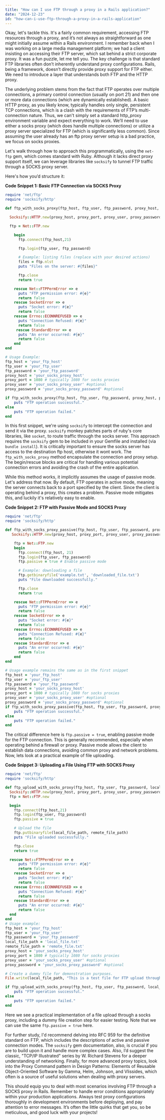 ```yaml
---
title: "How can I use FTP through a proxy in a Rails application?"
date: "2024-12-23"
id: "how-can-i-use-ftp-through-a-proxy-in-a-rails-application"
---
```


Okay, let's tackle this. It's a fairly common requirement, accessing FTP resources through a proxy, and it’s not always as straightforward as one might initially assume within a Rails environment. I remember back when I was working on a large media management platform; we had a client insisting on accessing their FTP server, which sat behind a strict corporate proxy. It was a fun puzzle, let me tell you. The key challenge is that standard FTP libraries often don’t inherently understand proxy configurations. Rails, being a framework, doesn’t directly provide proxy support for FTP either. We need to introduce a layer that understands both FTP and the HTTP proxy.

The underlying problem stems from the fact that FTP operates over multiple connections, a primary control connection (usually on port 21) and then one or more data connections (which are dynamically established). A basic HTTP proxy, as you likely know, typically handles only single, persistent TCP connections, which is a clash with the requirements of FTP’s multi-connection nature. Thus, we can't simply set a standard http_proxy environment variable and expect everything to work. We’ll need to use either a socks proxy (which does handle multiple connections) or utilize a proxy server specialized for FTP (which is significantly less common). Since assuming the user already has an ftp proxy server setup is a bad practice, we focus on socks proxies.

Let's walk through how to approach this programmatically, using the `net-ftp` gem, which comes standard with Ruby. Although it lacks direct proxy support itself, we can leverage libraries like `socksify` to tunnel FTP traffic through a SOCKS proxy server.

Here's how you’d structure it:

**Code Snippet 1: Basic FTP Connection via SOCKS Proxy**

```ruby
require 'net/ftp'
require 'socksify/http'

def ftp_with_socks_proxy(ftp_host, ftp_user, ftp_password, proxy_host, proxy_port, proxy_user = nil, proxy_password = nil)

  Socksify::HTTP.new(proxy_host, proxy_port, proxy_user, proxy_password)

  ftp = Net::FTP.new

    begin
      ftp.connect(ftp_host,21)

      ftp.login(ftp_user, ftp_password)

      # Example: listing files (replace with your desired actions)
      files = ftp.nlst
      puts "Files on the server: #{files}"

      ftp.close
      return true

    rescue Net::FTPPermError => e
      puts "FTP permission error: #{e}"
      return false
    rescue SocketError => e
      puts "Socket error: #{e}"
      return false
    rescue Errno::ECONNREFUSED => e
      puts "Connection Refused: #{e}"
      return false
     rescue StandardError => e
      puts "An error occurred: #{e}"
      return false
    end
end

# Usage Example:
ftp_host = 'your_ftp_host'
ftp_user = 'your_ftp_user'
ftp_password = 'your_ftp_password'
proxy_host = 'your_socks_proxy_host'
proxy_port = 1080 # typically 1080 for socks proxies
proxy_user = 'your_socks_proxy_user' #optional
proxy_password = 'your_socks_proxy_password' #optional

if ftp_with_socks_proxy(ftp_host, ftp_user, ftp_password, proxy_host, proxy_port, proxy_user, proxy_password)
    puts "FTP operation successful."
else
    puts "FTP operation failed."
end
```

In this first snippet, we're using `socksify` to intercept the connection and send it via the proxy. `socksify` monkey patches parts of ruby's core libraries, like `socket`, to route traffic through the socks server. This approach requires the `socksify` gem to be included in your Gemfile and installed (via `bundle install`). It is critically important to ensure the socks server has access to the destination ftp host, otherwise it wont work. The `ftp_with_socks_proxy` method encapsulate the connection and proxy setup. The begin/rescue blocks are critical for handling various potential connection errors and avoiding the crash of the entire application.

While this method works, it implicitly assumes the usage of passive mode. Let's address that now. By default, FTP operates in active mode, meaning the server connects back to a port specified by the client. Since the client is operating behind a proxy, this creates a problem. Passive mode mitigates this, and luckily it's relatively easy to enable.

**Code Snippet 2: FTP with Passive Mode and SOCKS Proxy**

```ruby
require 'net/ftp'
require 'socksify/http'

def ftp_with_socks_proxy_passive(ftp_host, ftp_user, ftp_password, proxy_host, proxy_port, proxy_user = nil, proxy_password = nil)
   Socksify::HTTP.new(proxy_host, proxy_port, proxy_user, proxy_password)

    ftp = Net::FTP.new
    begin
      ftp.connect(ftp_host, 21)
      ftp.login(ftp_user, ftp_password)
      ftp.passive = true # Enable passive mode

      # Example: downloading a file
      ftp.getbinaryfile('example.txt', 'downloaded_file.txt')
      puts "File downloaded successfully."

      ftp.close
      return true

    rescue Net::FTPPermError => e
      puts "FTP permission error: #{e}"
      return false
    rescue SocketError => e
      puts "Socket error: #{e}"
      return false
    rescue Errno::ECONNREFUSED => e
      puts "Connection Refused: #{e}"
      return false
    rescue StandardError => e
      puts "An error occurred: #{e}"
      return false
    end
end

# Usage example remains the same as in the first snippet
ftp_host = 'your_ftp_host'
ftp_user = 'your_ftp_user'
ftp_password = 'your_ftp_password'
proxy_host = 'your_socks_proxy_host'
proxy_port = 1080 # typically 1080 for socks proxies
proxy_user = 'your_socks_proxy_user' #optional
proxy_password = 'your_socks_proxy_password' #optional
if ftp_with_socks_proxy_passive(ftp_host, ftp_user, ftp_password, proxy_host, proxy_port, proxy_user, proxy_password)
    puts "FTP operation successful."
else
    puts "FTP operation failed."
end
```
The critical difference here is `ftp.passive = true`, enabling passive mode for the FTP connection. This is generally recommended, especially when operating behind a firewall or proxy. Passive mode allows the client to establish data connections, avoiding common proxy and network problems. Now, lets look at a practical example of file uploading.

**Code Snippet 3: Uploading a File Using FTP with SOCKS Proxy**

```ruby
require 'net/ftp'
require 'socksify/http'

def ftp_upload_with_socks_proxy(ftp_host, ftp_user, ftp_password, local_file_path, remote_file_path, proxy_host, proxy_port, proxy_user = nil, proxy_password = nil)
  Socksify::HTTP.new(proxy_host, proxy_port, proxy_user, proxy_password)
  ftp = Net::FTP.new

  begin
    ftp.connect(ftp_host,21)
    ftp.login(ftp_user, ftp_password)
    ftp.passive = true

    # Upload the file
    ftp.putbinaryfile(local_file_path, remote_file_path)
    puts "File uploaded successfully."

    ftp.close
    return true

  rescue Net::FTPPermError => e
      puts "FTP permission error: #{e}"
      return false
    rescue SocketError => e
      puts "Socket error: #{e}"
      return false
    rescue Errno::ECONNREFUSED => e
      puts "Connection Refused: #{e}"
      return false
    rescue StandardError => e
      puts "An error occurred: #{e}"
      return false
  end
end
# Usage example:
ftp_host = 'your_ftp_host'
ftp_user = 'your_ftp_user'
ftp_password = 'your_ftp_password'
local_file_path = 'local_file.txt'
remote_file_path = 'remote_file.txt'
proxy_host = 'your_socks_proxy_host'
proxy_port = 1080 # typically 1080 for socks proxies
proxy_user = 'your_socks_proxy_user' #optional
proxy_password = 'your_socks_proxy_password' #optional

# Create a dummy file for demonstration purposes.
File.write(local_file_path, "This is a test file for FTP upload through a proxy.")

if ftp_upload_with_socks_proxy(ftp_host, ftp_user, ftp_password, local_file_path, remote_file_path, proxy_host, proxy_port, proxy_user, proxy_password)
    puts "FTP operation successful."
else
    puts "FTP operation failed."
end
```
Here we see a practical implementation of a file upload through a socks proxy, including a dummy file creation step for easier testing. Note that we can use the same `ftp.passive = true` here.

For further study, I'd recommend delving into RFC 959 for the definitive standard on FTP, which includes the descriptions of active and passive connection modes. The `socksify` gem documentation, also, is crucial if you are to build upon it and handle more complex cases. Also, I’d suggest the classic, "TCP/IP Illustrated" series by W. Richard Stevens for a deeper understanding of networking. Finally, for more advanced proxy topics, look into the Proxy Command pattern in Design Patterns: Elements of Reusable Object-Oriented Software by Gamma, Helm, Johnson, and Vlissides, which often is a source of useful solutions when dealing with proxy servers.

This should equip you to deal with most scenarios involving FTP through a SOCKS proxy in Rails. Remember to handle error conditions appropriately within your production applications. Always test proxy configurations thoroughly in development environments before deploying, and pay attention to error messages. It’s often the little quirks that get you, so be meticulous, and good luck with your projects!

